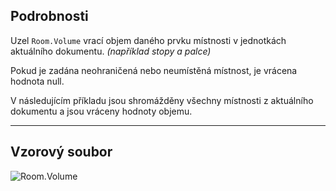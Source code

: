 ## Podrobnosti
Uzel `Room.Volume` vrací objem daného prvku místnosti v jednotkách aktuálního dokumentu. _(například stopy a palce)_

Pokud je zadána neohraničená nebo neumístěná místnost, je vrácena hodnota null.

V následujícím příkladu jsou shromážděny všechny místnosti z aktuálního dokumentu a jsou vráceny hodnoty objemu.
___
## Vzorový soubor

![Room.Volume](./Revit.Elements.Room.Volume_img.jpg)
